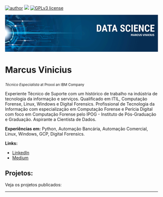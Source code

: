 [![author](https://img.shields.io/badge/author-marcusvinicius-red.svg)](https://www.linkedin.com/in/marcus-vinicius-arruda-carneiro-ab61b28/) [![](https://img.shields.io/badge/python-3.7+-blue.svg)](https://www.python.org/downloads/release/python-365/) [![GPLv3 license](https://img.shields.io/badge/License-GPLv3-blue.svg)](http://perso.crans.org/besson/LICENSE.html)

<p align="center">
  <img src="Banner.png" >
</p>

# Marcus Vinicius
<sub>*Técnico Especialista* at Proxxi an IBM Company</sub>

Experiente Técnico de Suporte com um histórico de trabalho na indústria de tecnologia da informação e serviços. Qualificado em ITIL, Computação Forense, Linux, Windows e Digital Forensics. Profissional de Tecnologia da Informação com especialização em Computação Forense e Perícia Digital com foco em Computação Forense pelo IPOG - Instituto de Pós-Graduação e Graduação. Aspirante a Cientista de Dados.

**Experiências em:** Python, Automação Bancária, Automação Comercial, Linux, Windows, GCP, Digital Forensics.

**Links:**
* [LinkedIn](https://www.linkedin.com/in/marcus-vinicius-arruda-carneiro-ab61b28/)
* [Medium](https://www.medium.com)


## Projetos:
Veja os projetos publicados:

---
